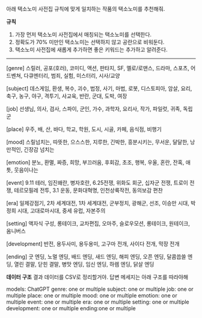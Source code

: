 아래 택소노미 사전집 규칙에 맞게 일치하는 작품의 택소노미를 추천해줘.

**규칙**

1. 가장 먼저 택소노미 사전집에서 매칭되는 택소노미를 선택한다.
2. 정확도가 70% 미만인 택소노미는 선택하지 않고 공란으로 비워둔다.
3. 택소노미 사전집에 새롭게 추가하면 좋은 키워드는 추가하고 알려준다.

---

[genre]
스릴러, 공포(호러), 코미디, 액션, 판타지, SF, 멜로/로맨스, 드라마, 스포츠, 어드벤쳐, 다큐멘터리, 범죄, 실험, 미스터리, 시사/교양

[subject]
데스게임, 환생, 복수, 괴수, 법정, 사기, 마법, 로봇, 디스토피아, 암살, 요리, 축구, 농구, 야구, 격투기, 사교육, 반란, 군대, 도박, 여장

[job]
선생님, 의사, 검사, 스파이, 군인, 가수, 과학자, 요리사, 작가, 파일럿, 귀족, 독립군

[place]
우주, 배, 산, 바다, 학교, 학원, 도시, 시골, 카페, 음식점, 비행기

[mood]
스릴넘치는, 따뜻한, 으스스한, 지루한, 긴박한, 흥분시키는, 무서운, 달달한, 낭만적인, 긴장감 넘치는

[emotion]
분노, 환멸, 짜증, 희망, 부끄러움, 후회감, 초조, 행복, 우울, 혼란, 잔혹, 애틋, 웃음이나는

[event]
9.11 테러, 임진왜란, 병자호란, 6.25전쟁, 위화도 회군, 십자군 전쟁, 트로이 전쟁, 테르모필레 전투, 3.1 운동, 문화대혁명, 인천상륙작전, 동의보감 편찬

[era]
일제강점기, 2차 세계대전, 1차 세계대전, 군부정치, 광해군, 선조, 이승만 시대, 박정희 시대, 고대로마시대, 중세 유럽, 자본주의

[setting]
액자식 구성, 롱테이크, 교차편집, 오마주, 슬로우모션, 롱테이크, 원테이크, 옴니버스

[development]
반전, 용두사미, 용두용미, 고구마 전개, 사이다 전개, 막장 전개

[ending]
굿 엔딩, 노멀 엔딩, 배드 엔딩, 새드 엔딩, 해피 엔딩, 오픈 엔딩, 달콤씁쓸 엔딩, 열린 결말, 닫힌 결말, 병맛 엔딩, 임신 엔딩, 하렘 엔딩, 닭살 엔딩

**데이터 구조**
결과 데이터를 CSV로 정리할거야. 답변 메세지는 아래 구조를 따라야해

models: ChatGPT
genre: one or multiple
subject: one or multiple
job: one or multiple
place: one or multiple
mood: one or multiple
emotion: one or multiple
event: one or multiple
era: one or multiple
setting: one or multiple
development: one or multiple
ending:one or multiple
